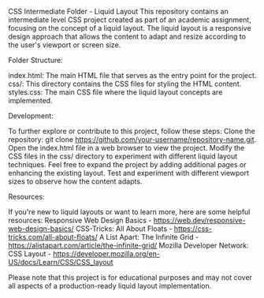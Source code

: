 CSS Intermediate Folder - Liquid Layout
This repository contains an intermediate level CSS project created as part of an academic assignment, focusing on the concept of a liquid layout. The liquid layout is a responsive design approach that allows the content to adapt and resize according to the user's viewport or screen size.

Folder Structure:

index.html: The main HTML file that serves as the entry point for the project.
css/: This directory contains the CSS files for styling the HTML content.
styles.css: The main CSS file where the liquid layout concepts are implemented.

Development:

To further explore or contribute to this project, follow these steps:
Clone the repository: git clone https://github.com/your-username/repository-name.git.
Open the index.html file in a web browser to view the project.
Modify the CSS files in the css/ directory to experiment with different liquid layout techniques.
Feel free to expand the project by adding additional pages or enhancing the existing layout.
Test and experiment with different viewport sizes to observe how the content adapts.

Resources:

If you're new to liquid layouts or want to learn more, here are some helpful resources:
Responsive Web Design Basics - https://web.dev/responsive-web-design-basics/
CSS-Tricks: All About Floats - https://css-tricks.com/all-about-floats/
A List Apart: The Infinite Grid - https://alistapart.com/article/the-infinite-grid/
Mozilla Developer Network: CSS Layout - https://developer.mozilla.org/en-US/docs/Learn/CSS/CSS_layout

Please note that this project is for educational purposes and may not cover all aspects of a production-ready liquid layout implementation.
